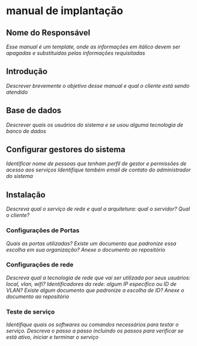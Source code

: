 # manual de implantação

## Nome do Responsável
_Esse manual é um template, onde as informações em itálico devem ser apagadas e substituídas pelas informações requisitadas_

## Introdução
_Descrever brevemente o objetivo desse manual e qual o cliente está sendo atendido_


## Base de dados
_Descrever quais os usuários do sistema e se usou alguma tecnologia de banco de dados_

## Configurar gestores do sistema
_Identificar nome de pessoas que tenham perfil de gestor e permissões de acesso aos serviços_
_Identifique também email de contato do administrador do sistema_

## Instalação
_Descreva qual o serviço de rede e qual a arquitetura: qual o servidor?  Qual o cliente?_

### Configurações de Portas
_Quais as portas utilizadas? Existe um documento que padronize essa escolha em sua organização? Anexe o documento ao repositório_

### Configurações de rede
_Descreva qual a tecnologia de rede que vai ser utilizada por seus usuários: local, vlan, wifi?_
_Identificadores da rede: algum IP específico ou ID de VLAN? Existe algum documento que padronize a escolha de ID? Anexe o documento ao  repositório_

### Teste de serviço
_Identifique quais os softwares ou comandos  necessários para testar o serviço. Descreva o passo a passo incluindo os passos para verificar se está ativo, iniciar e terminar o serviço_
